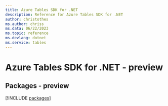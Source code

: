 ```yaml
---
title: Azure Tables SDK for .NET
description: Reference for Azure Tables SDK for .NET
author: christothes
ms.author: chriss
ms.data: 06/22/2023
ms.topic: reference
ms.devlang: dotnet
ms.service: tables
---
```

# Azure Tables SDK for .NET - preview
## Packages - preview
[!INCLUDE [packages](tables-index.md)]